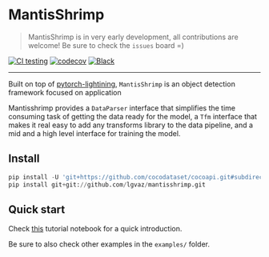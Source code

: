 # MantisShrimp
> MantisShrimp is in very early development, all contributions are welcome! Be sure to check the `issues` board =)

[![CI testing](https://github.com/lgvaz/mantisshrimp/workflows/CI%20testing/badge.svg?event=push)](https://github.com/lgvaz/mantisshrimp/actions?query=workflow%3A%22CI+testing%22)
[![codecov](https://codecov.io/gh/lgvaz/mantisshrimp/branch/master/graph/badge.svg)](https://codecov.io/gh/lgvaz/mantisshrimp)
[![Black](https://img.shields.io/badge/code%20style-black-000000.svg)](https://github.com/psf/black)

---
Built on top of [pytorch-lightining](https://github.com/PyTorchLightning/pytorch-lightning), `MantisShrimp` is an object detection framework focused on application  

Mantisshrimp provides a `DataParser` interface that simplifies the time consuming task of getting the data ready for the model, a `Tfm` interface that makes it real easy to add any transforms library to the data pipeline, and a mid and a high level interface for training the model.


## Install

```python
pip install -U 'git+https://github.com/cocodataset/cocoapi.git#subdirectory=PythonAPI'
pip install git+git://github.com/lgvaz/mantisshrimp.git
```

## Quick start

Check [this](https://github.com/lgvaz/mantisshrimp/blob/master/examples/wheat.ipynb) tutorial notebook for a quick introduction.  

Be sure to also check other examples in the `examples/` folder.

